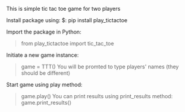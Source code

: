 This is simple tic tac toe game for two players

Install package using:
$: pip install play_tictactoe


Import the package in Python:
> from play_tictactoe import tic_tac_toe

Initiate a new game instance:
> game = TTT()
You will be promted to type players' names (they should be different)

Start game using play method:
> game.play()
You can print results using print_results method:
> game.print_results()
